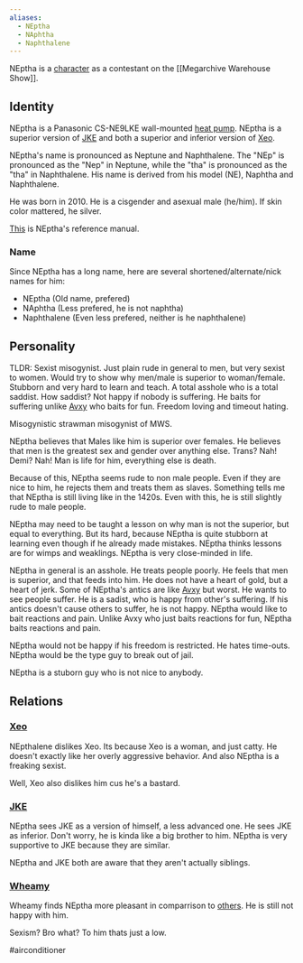 ```yaml
---
aliases:
  - NEptha
  - NAphtha
  - Naphthalene
---
```

NEptha is a [character](Characters) as a contestant on the [[Megarchive Warehouse Show]].

## Identity

NEptha is a Panasonic CS-NE9LKE wall-mounted [heat pump](Air%20Conditioners.md). NEptha is a superior version of [JKE](JKE.md) and both a superior and inferior version of [Xeo](Xeo.md).

NEptha's name is pronounced as Neptune and Naphthalene. The "NEp" is pronounced as the "Nep" in Neptune, while the "tha" is pronounced as the "tha" in Naphthalene. His name is derived from his model (NE), Naphtha and Naphthalene.

He was born in 2010. He is a cisgender and asexual male (he/him).
If skin color mattered, he silver.

[This](panasonic-amber-gemstone-ironoxide-deice-2010_cs-ne9lke.pdf) is NEptha's reference manual.

### Name

Since NEptha has a long name, here are several shortened/alternate/nick names for him:
- NEptha (Old name, prefered)
- NAphtha (Less prefered, he is not naphtha)
- Naphthalene (Even less prefered, neither is he naphthalene)

## Personality

TLDR: Sexist misogynist. Just plain rude in general to men, but very sexist to women. Would try to show why men/male is superior to woman/female. Stubborn and very hard to learn and teach. A total asshole who is a total saddist. How saddist? Not happy if nobody is suffering. He baits for suffering unlike [Avxy](Avxy.md) who baits for fun. Freedom loving and timeout hating.

Misogynistic strawman misogynist of MWS.

NEptha believes that Males like him is superior over females. He believes that men is the greatest sex and gender over anything else. Trans? Nah! Demi? Nah! Man is life for him, everything else is death.

Because of this, NEptha seems rude to non male people. Even if they are nice to him, he rejects them and treats them as slaves. Something tells me that NEptha is still living like in the 1420s. Even with this, he is still slightly rude to male people.

NEptha may need to be taught a lesson on why man is not the superior, but equal to everything. But its hard, because NEptha is quite stubborn at learning even though if he already made mistakes. NEptha thinks lessons are for wimps and weaklings. NEptha is very close-minded in life.

NEptha in general is an asshole. He treats people poorly. He feels that men is superior, and that feeds into him. He does not have a heart of gold, but a heart of jerk. Some of NEptha's antics are like [Avxy](Avxy.md) but worst. He wants to see people suffer. He is a sadist, who is happy from other's suffering. If his antics doesn't cause others to suffer, he is not happy. NEptha would like to bait reactions and pain. Unlike Avxy who just baits reactions for fun, NEptha baits reactions and pain.

NEptha would not be happy if his freedom is restricted. He hates time-outs. NEptha would be the type guy to break out of jail.

NEptha is a stuborn guy who is not nice to anybody.
## Relations

### [Xeo](Xeo.md)
NEpthalene dislikes Xeo. Its because Xeo is a woman, and just catty.  He doesn't exactly like her overly aggressive behavior. And also NEptha is a freaking sexist.

Well, Xeo also dislikes him cus he's a bastard.

### [JKE](JKE.md)
NEptha sees JKE as a version of himself, a less advanced one. He sees JKE as inferior. Don't worry, he is kinda like a big brother to him. NEptha is very supportive to JKE because they are similar.

NEptha and JKE both are aware that they aren't actually siblings.

### [Wheamy](Wheamy.md)
Wheamy finds NEptha more pleasant in comparrison to [others](VXU.md#DeltaCXG). He is still not happy with him.

Sexism? Bro what? To him thats just a low.

#airconditioner 